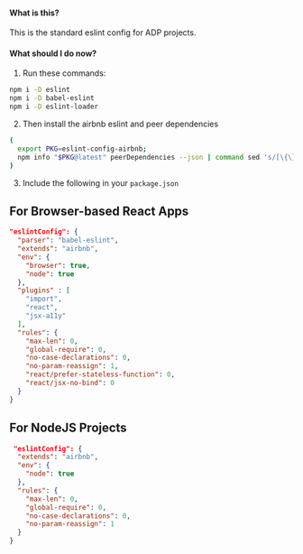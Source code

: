 #### What is this?
This is the standard eslint config for ADP projects.

#### What should I do now?

1) Run these commands:

```bash
npm i -D eslint
npm i -D babel-eslint
npm i -D eslint-loader
```

2) Then install the airbnb eslint and peer dependencies

```bash
(
  export PKG=eslint-config-airbnb;
  npm info "$PKG@latest" peerDependencies --json | command sed 's/[\{\},]//g ; s/: /@/g' | xargs npm install --save-dev "$PKG@latest"
)
```

3) Include the following in your `package.json`

## For Browser-based React Apps

```json
"eslintConfig": {
  "parser": "babel-eslint",
  "extends": "airbnb",
  "env": {
    "browser": true,
    "node": true
  },
  "plugins" : [
    "import",
    "react",
    "jsx-a11y"
  ],
  "rules": {
    "max-len": 0,
    "global-require": 0,
    "no-case-declarations": 0,
    "no-param-reassign": 1,
    "react/prefer-stateless-function": 0,
    "react/jsx-no-bind": 0
  }
}
```

## For NodeJS Projects

```json
 "eslintConfig": {
  "extends": "airbnb",
  "env": {
    "node": true
  },
  "rules": {
    "max-len": 0,
    "global-require": 0,
    "no-case-declarations": 0,
    "no-param-reassign": 1
  }
}
```
